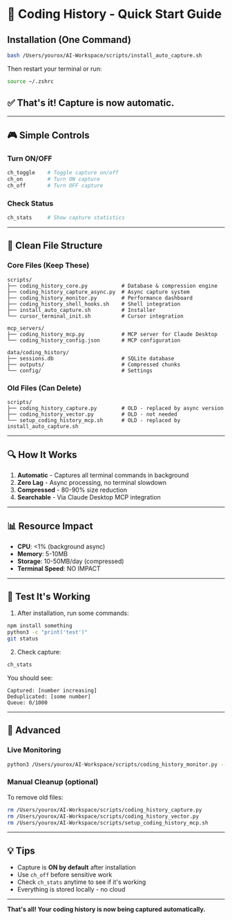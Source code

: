# 🚀 Coding History - Quick Start Guide

## Installation (One Command)

```bash
bash /Users/yourox/AI-Workspace/scripts/install_auto_capture.sh
```

Then restart your terminal or run:
```bash
source ~/.zshrc
```

## ✅ That's it! Capture is now automatic.

---

## 🎮 Simple Controls

### Turn ON/OFF
```bash
ch_toggle    # Toggle capture on/off
ch_on        # Turn ON capture
ch_off       # Turn OFF capture
```

### Check Status
```bash
ch_stats     # Show capture statistics
```

---

## 📁 Clean File Structure

### Core Files (Keep These)
```
scripts/
├── coding_history_core.py           # Database & compression engine
├── coding_history_capture_async.py  # Async capture system
├── coding_history_monitor.py        # Performance dashboard
├── coding_history_shell_hooks.sh    # Shell integration
├── install_auto_capture.sh          # Installer
└── cursor_terminal_init.sh          # Cursor integration

mcp_servers/
├── coding_history_mcp.py            # MCP server for Claude Desktop
└── coding_history_config.json       # MCP configuration

data/coding_history/
├── sessions.db                      # SQLite database
├── outputs/                         # Compressed chunks
└── config/                          # Settings
```

### Old Files (Can Delete)
```
scripts/
├── coding_history_capture.py        # OLD - replaced by async version
├── coding_history_vector.py         # OLD - not needed
└── setup_coding_history_mcp.sh      # OLD - replaced by install_auto_capture.sh
```

---

## 🔍 How It Works

1. **Automatic** - Captures all terminal commands in background
2. **Zero Lag** - Async processing, no terminal slowdown
3. **Compressed** - 80-90% size reduction
4. **Searchable** - Via Claude Desktop MCP integration

---

## 📊 Resource Impact

- **CPU**: <1% (background async)
- **Memory**: 5-10MB
- **Storage**: 10-50MB/day (compressed)
- **Terminal Speed**: NO IMPACT

---

## 🎯 Test It's Working

1. After installation, run some commands:
```bash
npm install something
python3 -c "print('test')"
git status
```

2. Check capture:
```bash
ch_stats
```

You should see:
```
Captured: [number increasing]
Deduplicated: [some number]
Queue: 0/1000
```

---

## 🔧 Advanced

### Live Monitoring
```bash
python3 /Users/yourox/AI-Workspace/scripts/coding_history_monitor.py --watch
```

### Manual Cleanup (optional)
To remove old files:
```bash
rm /Users/yourox/AI-Workspace/scripts/coding_history_capture.py
rm /Users/yourox/AI-Workspace/scripts/coding_history_vector.py
rm /Users/yourox/AI-Workspace/scripts/setup_coding_history_mcp.sh
```

---

## 💡 Tips

- Capture is **ON by default** after installation
- Use `ch_off` before sensitive work
- Check `ch_stats` anytime to see if it's working
- Everything is stored locally - no cloud

---

**That's all! Your coding history is now being captured automatically.**